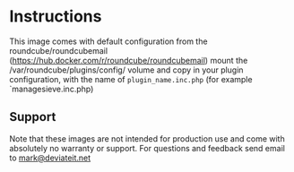 # Instructions
This image comes with default configuration from the roundcube/roundcubemail (https://hub.docker.com/r/roundcube/roundcubemail) mount the /var/roundcube/plugins/config/ volume and copy in your plugin configuration, with the name of `plugin_name.inc.php` (for example `managesieve.inc.php)

## Support
Note that these images are not intended for production use and come with absolutely no warranty or support. For questions and feedback send email to mark@deviateit.net
